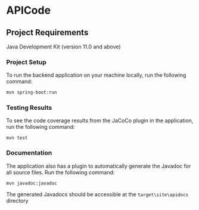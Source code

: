 # APICode

## Project Requirements

Java Development Kit (version 11.0 and above)

### Project Setup

To run the backend application on your machine locally, run the following command:

```bash
mvn spring-boot:run
```

### Testing Results

To see the code coverage results from the JaCoCo plugin in the application, run the following command:

```
mvn test
```

### Documentation

The application also has a plugin to automatically generate the Javadoc for all source files. Run the following command:

```
mvn javadoc:javadoc
```

The generated Javadocs should be accessible at the `target\site\apidocs` directory
